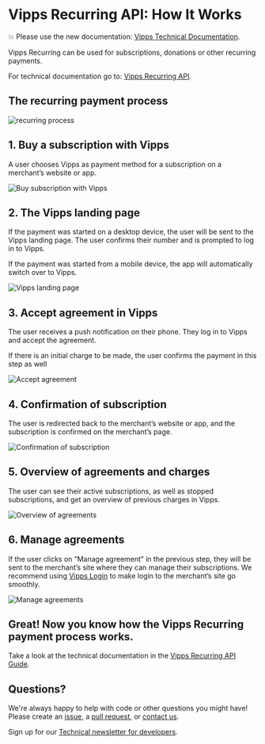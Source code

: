 <!-- START_METADATA
---
title: How It Works
sidebar_position: 10
---
END_METADATA -->

# Vipps Recurring API: How It Works

<!-- START_COMMENT -->

💥 Please use the new documentation:
[Vipps Technical Documentation](https://vippsas.github.io/vipps-developer-docs/).

<!-- END_COMMENT -->

Vipps Recurring can be used for subscriptions, donations or other recurring payments.

For technical documentation go to:
[Vipps Recurring API](https://github.com/vippsas/vipps-recurring-api).

## The recurring payment process

![recurring process](images/vipps-recurring-api-howitworks/vipps-recurring-process.svg)


## 1. Buy a subscription with Vipps

A user chooses Vipps as payment method for a subscription on a merchant’s website or app.

![Buy subscription with Vipps](images/vipps-recurring-api-howitworks/vipps-recurring-step1.svg)

## 2. The Vipps landing page

If the payment was started on a desktop device, the user will be sent to the Vipps landing page.
The user confirms their number and is prompted to log in to Vipps.

If the payment was started from a mobile device, the app will automatically switch over to Vipps.

![Vipps landing page](images/vipps-recurring-api-howitworks/vipps-recurring-step2.png)

## 3. Accept agreement in Vipps

The user receives a push notification on their phone. They log in to Vipps and accept the agreement.

If there is an initial charge to be made, the user confirms the payment in this step as well

![Accept agreement](images/vipps-recurring-api-howitworks/vipps-recurring-step3.png)

## 4. Confirmation of subscription

The user is redirected back to the merchant’s website or app, and the subscription is confirmed on the merchant’s page.

![Confirmation of subscription](images/vipps-recurring-api-howitworks/vipps-recurring-step4.svg)

## 5. Overview of agreements and charges

The user can see their active subscriptions, as well as stopped subscriptions, and get an overview of previous charges in Vipps.

![Overview of agreements](images/vipps-recurring-api-howitworks/vipps-recurring-step5.png)

## 6. Manage agreements

If the user clicks on “Manage agreement” in the previous step, they will be sent to the merchant’s site where they can manage their subscriptions. We recommend using [Vipps Login](https://github.com/vippsas/vipps-login-api) to make login to the merchant’s site go smoothly.

![Manage agreements](images/vipps-recurring-api-howitworks/vipps-recurring-step6.svg)

## Great! Now you know how the Vipps Recurring payment process works.

Take a look at the technical documentation in the [Vipps Recurring API Guide](vipps-recurring-api.md).

## Questions?

We're always happy to help with code or other questions you might have!
Please create an [issue](https://github.com/vippsas/vipps-recurring-api/issues),
a [pull request](https://github.com/vippsas/vipps-recurring-api/pulls),
or [contact us](https://github.com/vippsas/vipps-developers/blob/master/contact.md).

Sign up for our [Technical newsletter for developers](https://github.com/vippsas/vipps-developers/tree/master/newsletters).

